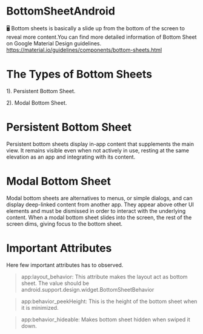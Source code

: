 # BottomSheetAndroid

🖥 Bottom sheets is basically a slide up from the bottom of the screen to reveal more content.You can find more detailed information of Bottom Sheet on Google Material Design guidelines.
https://material.io/guidelines/components/bottom-sheets.html

# The Types of Bottom Sheets
1). Persistent Bottom Sheet.

2). Modal Bottom Sheet.

# Persistent Bottom Sheet

Persistent bottom sheets display in-app content that supplements the main view. It remains visible even when not actively in use, resting at the same elevation as an app and integrating with its content.

# Modal Bottom Sheet

Modal bottom sheets are alternatives to menus, or simple dialogs, and can display deep-linked content from another app. They appear above other UI elements and must be dismissed in order to interact with the underlying content. When a modal bottom sheet slides into the screen, the rest of the screen dims, giving focus to the bottom sheet.

# Important Attributes
Here few important attributes has to observed.

> app:layout_behavior: This attribute makes the layout act as bottom sheet. The value should be android.support.design.widget.BottomSheetBehavior

> app:behavior_peekHeight: This is the height of the bottom sheet when it is minimized.

> app:behavior_hideable: Makes bottom sheet hidden when swiped it down.


